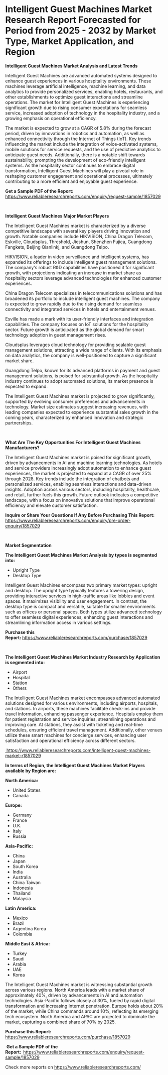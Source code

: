 <p><h1>Intelligent Guest Machines Market Research Report Forecasted for Period from 2025 -  2032 by Market Type, Market Application, and Region</h1></p><p><strong>Intelligent Guest Machines Market Analysis and Latest Trends</strong></p>
<p><p>Intelligent Guest Machines are advanced automated systems designed to enhance guest experiences in various hospitality environments. These machines leverage artificial intelligence, machine learning, and data analytics to provide personalized services, enabling hotels, restaurants, and other establishments to optimize guest interactions and streamline operations. The market for Intelligent Guest Machines is experiencing significant growth due to rising consumer expectations for seamless service, increased adoption of technology in the hospitality industry, and a growing emphasis on operational efficiency.</p><p>The market is expected to grow at a CAGR of 5.8% during the forecast period, driven by innovations in robotics and automation, as well as enhanced connectivity through the Internet of Things (IoT). Key trends influencing the market include the integration of voice-activated systems, mobile solutions for service requests, and the use of predictive analytics to anticipate guest needs. Additionally, there is a notable shift towards sustainability, prompting the development of eco-friendly intelligent systems. As the hospitality sector continues to embrace digital transformation, Intelligent Guest Machines will play a pivotal role in reshaping customer engagement and operational processes, ultimately contributing to a more efficient and enjoyable guest experience.</p></p>
<p><strong>Get a Sample PDF of the Report:&nbsp;</strong> <a href="https://www.reliableresearchreports.com/enquiry/request-sample/1857029?utm_campaign=3020&utm_medium=2&utm_source=Github&utm_content=ia&utm_term=27032025&utm_id=intelligent-guest-machines">https://www.reliableresearchreports.com/enquiry/request-sample/1857029</a></p>
<p>&nbsp;</p>
<p><strong>Intelligent Guest Machines Major Market Players</strong></p>
<p><p>The Intelligent Guest Machines market is characterized by a diverse competitive landscape with several key players driving innovation and growth. Notable companies include HIKVISION, China Dragon Telecom, Eskville, Cloudsplus, Threshold, Jieshun, Shenzhen Fujica, Guangdong Fangkets, Beijing Qianlinkj, and Guangdong Telpo.</p><p>HIKVISION, a leader in video surveillance and intelligent systems, has expanded its offerings to include intelligent guest management solutions. The company's robust R&D capabilities have positioned it for significant growth, with projections indicating an increase in market share as hospitality sectors leverage advanced technologies for enhanced customer experiences.</p><p>China Dragon Telecom specializes in telecommunications solutions and has broadened its portfolio to include intelligent guest machines. The company is expected to grow rapidly due to the rising demand for seamless connectivity and integrated services in hotels and entertainment venues.</p><p>Esville has made a mark with its user-friendly interfaces and integration capabilities. The company focuses on IoT solutions for the hospitality sector. Future growth is anticipated as the global demand for smart technology adoption in guest management rises.</p><p>Cloudsplus leverages cloud technology for providing scalable guest management solutions, attracting a wide range of clients. With its emphasis on data analytics, the company is well-positioned to capture a significant market share.</p><p>Guangdong Telpo, known for its advanced platforms in payment and guest management solutions, is poised for substantial growth. As the hospitality industry continues to adopt automated solutions, its market presence is expected to expand.</p><p>The Intelligent Guest Machines market is projected to grow significantly, supported by evolving consumer preferences and advancements in technology. Market size estimates suggest increasing revenues, with leading companies expected to experience substantial sales growth in the coming years, characterized by enhanced innovation and strategic partnerships.</p></p>
<p>&nbsp;</p>
<p><strong>What Are The Key Opportunities For Intelligent Guest Machines Manufacturers?</strong></p>
<p><p>The Intelligent Guest Machines market is poised for significant growth, driven by advancements in AI and machine learning technologies. As hotels and service providers increasingly adopt automation to enhance guest experiences, the market is projected to expand at a CAGR of over 25% through 2028. Key trends include the integration of chatbots and personalized services, enabling seamless interactions and data-driven insights. Adoption across various sectors, including hospitality, healthcare, and retail, further fuels this growth. Future outlook indicates a competitive landscape, with a focus on innovative solutions that improve operational efficiency and elevate customer satisfaction.</p></p>
<p><strong>Inquire or Share Your Questions If Any Before Purchasing This Report:</strong> <a href="https://www.reliableresearchreports.com/enquiry/pre-order-enquiry/1857029?utm_campaign=3020&utm_medium=2&utm_source=Github&utm_content=ia&utm_term=27032025&utm_id=intelligent-guest-machines">https://www.reliableresearchreports.com/enquiry/pre-order-enquiry/1857029</a></p>
<p>&nbsp;</p>
<p><strong>Market Segmentation</strong></p>
<p><strong>The Intelligent Guest Machines Market Analysis by types is segmented into:</strong></p>
<p><ul><li>Upright Type</li><li>Desktop Type</li></ul></p>
<p><p>Intelligent Guest Machines encompass two primary market types: upright and desktop. The upright type typically features a towering design, providing interactive services in high-traffic areas like lobbies and event spaces. It maximizes visibility and user engagement. In contrast, the desktop type is compact and versatile, suitable for smaller environments such as offices or personal spaces. Both types utilize advanced technology to offer seamless digital experiences, enhancing guest interactions and streamlining information access in various settings.</p></p>
<p><strong>Purchase this Report:&nbsp;</strong><a href="https://www.reliableresearchreports.com/purchase/1857029?utm_campaign=3020&utm_medium=2&utm_source=Github&utm_content=ia&utm_term=27032025&utm_id=intelligent-guest-machines">https://www.reliableresearchreports.com/purchase/1857029</a></p>
<p>&nbsp;</p>
<p><strong>The Intelligent Guest Machines Market Industry Research by Application is segmented into:</strong></p>
<p><ul><li>Airport</li><li>Hospital</li><li>Station</li><li>Others</li></ul></p>
<p><p>The Intelligent Guest Machines market encompasses advanced automated solutions designed for various environments, including airports, hospitals, and stations. In airports, these machines facilitate check-ins and provide travel information, enhancing passenger experience. Hospitals employ them for patient registration and service inquiries, streamlining operations and improving care. At stations, they assist with ticketing and real-time schedules, ensuring efficient travel management. Additionally, other venues utilize these smart machines for concierge services, enhancing user satisfaction and operational efficiency across different sectors.</p></p>
<p><a href="https://www.reliableresearchreports.com/intelligent-guest-machines-market-r1857029?utm_campaign=3020&utm_medium=2&utm_source=Github&utm_content=ia&utm_term=27032025&utm_id=intelligent-guest-machines">&nbsp;https://www.reliableresearchreports.com/intelligent-guest-machines-market-r1857029</a></p>
<p><strong>In terms of Region, the Intelligent Guest Machines Market Players available by Region are:</strong></p>
<p>
    <p> <strong> North America: </strong>
        <ul>
            <li>United States</li>
            <li>Canada</li>
        </ul>
        </p> 
    <p> <strong> Europe: </strong>
        <ul>
            <li>Germany</li>
            <li>France</li>
            <li>U.K.</li>
            <li>Italy</li>
            <li>Russia</li>
        </ul>
        </p> 
    <p> <strong> Asia-Pacific: </strong>
        <ul>
            <li>China</li>
            <li>Japan</li>
            <li>South Korea</li>
            <li>India</li>
            <li>Australia</li>
            <li>China Taiwan</li>
            <li>Indonesia</li>
            <li>Thailand</li>
            <li>Malaysia</li>
        </ul>
        </p> 
    <p> <strong> Latin America: </strong>
        <ul>
            <li>Mexico</li>
            <li>Brazil</li>
            <li>Argentina Korea</li>
            <li>Colombia</li>
        </ul>
        </p> 
    <p> <strong> Middle East & Africa: </strong>
        <ul>
            <li>Turkey</li>
            <li>Saudi</li>
            <li>Arabia</li>
            <li>UAE</li>
            <li>Korea</li>
        </ul>
    </p>
    </p>
<p><p>The Intelligent Guest Machines market is witnessing substantial growth across various regions. North America leads with a market share of approximately 40%, driven by advancements in AI and automation technologies. Asia-Pacific follows closely at 30%, fueled by rapid digital transformation and increasing Internet penetration. Europe holds about 20% of the market, while China commands around 10%, reflecting its emerging tech ecosystem. North America and APAC are projected to dominate the market, capturing a combined share of 70% by 2025.</p></p>
<p><strong>Purchase this Report: </strong><a href="https://www.reliableresearchreports.com/purchase/1857029?utm_campaign=3020&utm_medium=2&utm_source=Github&utm_content=ia&utm_term=27032025&utm_id=intelligent-guest-machines">https://www.reliableresearchreports.com/purchase/1857029</a></p>
<p>&nbsp;<strong>Get a Sample PDF of the Report:&nbsp;&nbsp;</strong><a href="https://www.reliableresearchreports.com/enquiry/request-sample/1857029?utm_campaign=3020&utm_medium=2&utm_source=Github&utm_content=ia&utm_term=27032025&utm_id=intelligent-guest-machines">https://www.reliableresearchreports.com/enquiry/request-sample/1857029</a></p>
<p><strong></strong></p>
<p>Check more reports on <a href="https://www.reliableresearchreports.com/?utm_campaign=3020&utm_medium=2&utm_source=Github&utm_content=ia&utm_term=27032025&utm_id=intelligent-guest-machines">https://www.reliableresearchreports.com/</a></p>